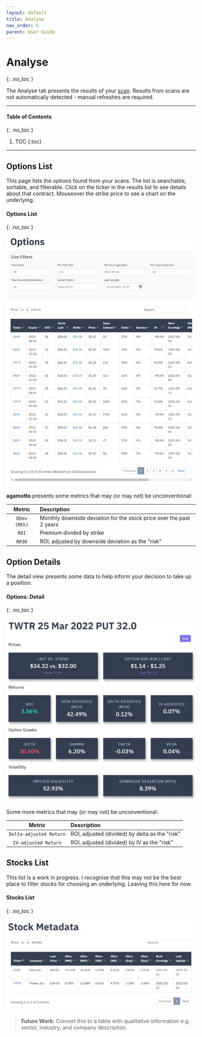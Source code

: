 ```yaml
---
layout: default
title: Analyse
nav_order: 5
parent: User Guide
---
```


# Analyse
{: .no_toc }

The Analyse tab presents the results of your [scan](scan.md). Results from scans are not automatically detected - manual refreshes are required.

---

#### Table of Contents
{: .no_toc }

1. TOC
{:toc}

---

## Options List
This page lists the options found from your scans. The list is searchable, sortable, and filterable. Click on the ticker in the results list to see details about that contract. Mouseover the strike price to see a chart on the underlying.

#### Options List
{: .no_toc }

<p align="center">
    <img src="https://raw.githubusercontent.com/chrischow/agamotto/main/docs/images/analyse-options.jpg">
</p>

**agamotto** presents some metrics that may (or may not) be unconventional:

| Metric | Description | 
| :----: | :---------- |
| `DDev (Mth)` | Monthly downside deviation for the stock price over the past 2 years |
| `ROI` | Premium divided by strike |
| `RR30` | ROI, adjusted by downside deviation as the "risk" |

## Option Details
The detail view presents some data to help inform your decision to take up a position. 

#### Options: Detail
{: .no_toc }

<p align="center">
    <img src="https://raw.githubusercontent.com/chrischow/agamotto/main/docs/images/analyse-options-detail.jpg">
</p>

Some more metrics that may (or may not) be unconventional:

| Metric | Description | 
| :----: | :---------- |
| `Delta-adjusted Return` | ROI, adjusted (divided) by delta as the "risk" |
| `IV-adjusted Return` | ROI, adjusted (divided) by IV as the "risk" |

## Stocks List
This list is a work in progress. I recognise that this may not be the best place to filter stocks for choosing an underlying. Leaving this here for now.

#### Stocks List
{: .no_toc }

<p align="center">
    <img src="https://raw.githubusercontent.com/chrischow/agamotto/main/docs/images/analyse-stocks.jpg">
</p>

> **Future Work:** Convert this to a table with qualitative information e.g. sector, industry, and company description.